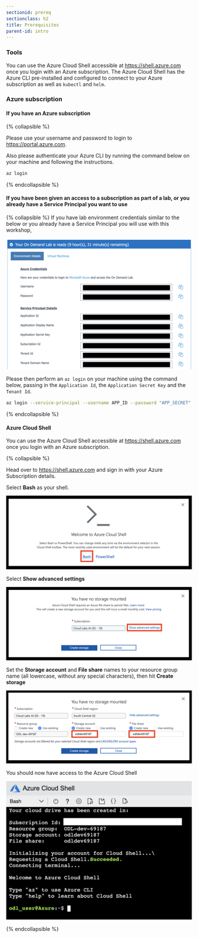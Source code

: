 ```yaml
---
sectionid: prereq
sectionclass: h2
title: Prerequisites
parent-id: intro
---
```


### Tools

You can use the Azure Cloud Shell accessible at <https://shell.azure.com> once you login with an Azure subscription. The Azure Cloud Shell has the Azure CLI pre-installed and configured to connect to your Azure subscription as well as `kubectl` and `helm`.


### Azure subscription

#### If you have an Azure subscription

{% collapsible %}

Please use your username and password to login to <https://portal.azure.com>.

Also please authenticate your Azure CLI by running the command below on your machine and following the instructions.

```sh
az login
```

{% endcollapsible %}

#### If you have been given an access to a subscription as part of a lab, or you already have a Service Principal you want to use

{% collapsible %}
If you have lab environment credentials similar to the below or you already have a Service Principal you will use with this workshop,

![Lab environment credentials](media/lab-env.png)

Please then perform an `az login` on your machine using the command below, passing in the `Application Id`, the `Application Secret Key` and the `Tenant Id`.

```sh
az login --service-principal --username APP_ID --password "APP_SECRET" --tenant TENANT_ID
```

{% endcollapsible %}

#### Azure Cloud Shell

You can use the Azure Cloud Shell accessible at <https://shell.azure.com> once you login with an Azure subscription.

{% collapsible %}

Head over to <https://shell.azure.com> and sign in with your Azure Subscription details.

Select **Bash** as your shell.

![Select Bash](media/cloudshell/0-bash.png)

Select **Show advanced settings**

![Select show advanced settings](media/cloudshell/1-mountstorage-advanced.png)

Set the **Storage account** and **File share** names to your resource group name (all lowercase, without any special characters), then hit **Create storage**

![Azure Cloud Shell](media/cloudshell/2-storageaccount-fileshare.png)

You should now have access to the Azure Cloud Shell

![Set the storage account and fileshare names](media/cloudshell/3-cloudshell.png)

{% endcollapsible %}